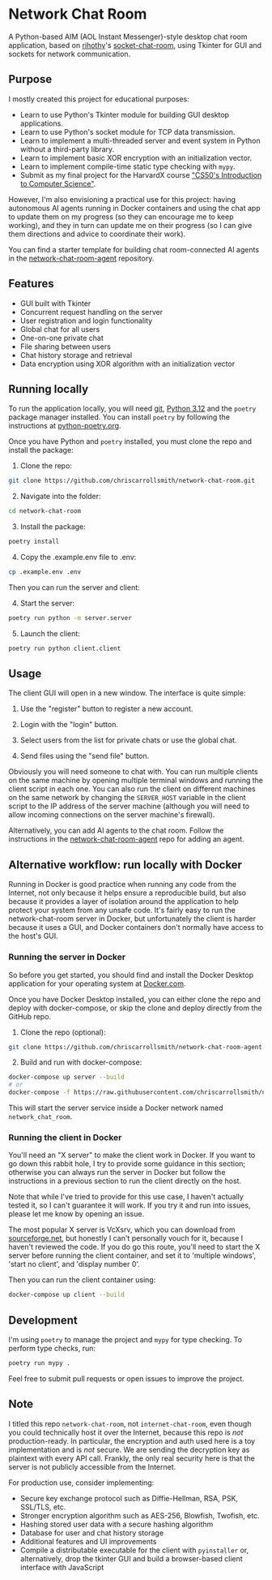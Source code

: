 # Network Chat Room

A Python-based AIM (AOL Instant Messenger)-style desktop chat room application, based on [rihothy](https://github.com/rihothy)'s [socket-chat-room](https://github.com/rihothy/socket-chat-room), using Tkinter for GUI and sockets for network communication.

## Purpose

I mostly created this project for educational purposes: 

- Learn to use Python's Tkinter module for building GUI desktop applications.
- Learn to use Python's socket module for TCP data transmission.
- Learn to implement a multi-threaded server and event system in Python without a third-party library.
- Learn to implement basic XOR encryption with an initialization vector.
- Learn to implement compile-time static type checking with `mypy`.
- Submit as my final project for the HarvardX course ["CS50's Introduction to Computer Science"](https://learning.edx.org/course/course-v1:HarvardX+CS50+X/home).

However, I'm also envisioning a practical use for this project: having autonomous AI agents running in Docker containers and using the chat app to update them on my progress (so they can encourage me to keep working), and they in turn can update me on their progress (so I can give them directions and advice to coordinate their work).

You can find a starter template for building chat room-connected AI agents in the [network-chat-room-agent](https://github.com/chriscarrollsmith/network-chat-room-agent) repository.

## Features

- GUI built with Tkinter
- Concurrent request handling on the server
- User registration and login functionality
- Global chat for all users
- One-on-one private chat
- File sharing between users
- Chat history storage and retrieval
- Data encryption using XOR algorithm with an initialization vector

## Running locally

To run the application locally, you will need [git](https://git-scm.com/book/en/v2/Getting-Started-Installing-Git), [Python 3.12](https://www.python.org/downloads/release/python-3120/) and the `poetry` package manager installed. You can install `poetry` by following the instructions at [python-poetry.org](https://python-poetry.org/docs/#installing-with-the-official-installer).

Once you have Python and `poetry` installed, you must clone the repo and install the package:

1. Clone the repo:
```bash
git clone https://github.com/chriscarrollsmith/network-chat-room.git
```

2. Navigate into the folder:
```bash
cd network-chat-room
```

3. Install the package:
```bash
poetry install
```

4. Copy the .example.env file to .env:
```bash
cp .example.env .env
```

Then you can run the server and client:

4. Start the server:
```bash
poetry run python -m server.server
```

5. Launch the client:
```bash
poetry run python client.client
```

## Usage

The client GUI will open in a new window. The interface is quite simple:

1. Use the "register" button to register a new account.

2. Login with the "login" button.

3. Select users from the list for private chats or use the global chat.

4. Send files using the "send file" button.

Obviously you will need someone to chat with. You can run multiple clients on the same machine by opening multiple terminal windows and running the client script in each one. You can also run the client on different machines on the same network by changing the `SERVER_HOST` variable in the client script to the IP address of the server machine (although you will need to allow incoming connections on the server machine's firewall).

Alternatively, you can add AI agents to the chat room. Follow the instructions in the [network-chat-room-agent](https://github.com/chriscarrollsmith/network-chat-room-agent) repo for adding an agent.

## Alternative workflow: run locally with Docker

Running in Docker is good practice when running any code from the Internet, not only because it helps ensure a reproducible build, but also because it provides a layer of isolation around the application to help protect your system from any unsafe code. It's fairly easy to run the network-chat-room server in Docker, but unfortunately the client is harder because it uses a GUI, and Docker containers don't normally have access to the host's GUI.

### Running the server in Docker

So before you get started, you should find and install the Docker Desktop application for your operating system at [Docker.com](https://www.docker.com/).

Once you have Docker Desktop installed, you can either clone the repo and deploy with docker-compose, or skip the clone and deploy directly from the GitHub repo.

1. Clone the repo (optional):
```bash
git clone https://github.com/chriscarrollsmith/network-chat-room-agent.git
```

2. Build and run with docker-compose:
```bash
docker-compose up server --build
# or
docker-compose -f https://raw.githubusercontent.com/chriscarrollsmith/network-chat-room/main/docker-compose.yml up server --build
```

This will start the server service inside a Docker network named `network_chat_room`.

### Running the client in Docker

You'll need an "X server" to make the client work in Docker. If you want to go down this rabbit hole, I try to provide some guidance in this section; otherwise you can always run the server in Docker but follow the instructions in a previous section to run the client directly on the host.

Note that while I've tried to provide for this use case, I haven't actually tested it, so I can't guarantee it will work. If you try it and run into issues, please let me know by opening an issue.

The most popular X server is VcXsrv, which you can download from [sourceforge.net](https://sourceforge.net/projects/vcxsrv/), but honestly I can't personally vouch for it, because I haven't reviewed the code. If you do go this route, you'll need to start the X server before running the client container, and set it to 'multiple windows', 'start no client', and 'display number 0'.

Then you can run the client container using:

```bash
docker-compose up client --build
```

## Development

I'm using `poetry` to manage the project and `mypy` for type checking. To perform type checks, run:

```bash
poetry run mypy .
```

Feel free to submit pull requests or open issues to improve the project.

## Note

I titled this repo `network-chat-room`, not `internet-chat-room`, even though you could technically host it over the Internet, because this repo is *not* production-ready. In particular, the encryption and auth used here is a toy implementation and is *not* secure. We are sending the decryption key as plaintext with every API call. Frankly, the only real security here is that the server is not publicly accessible from the Internet.

For production use, consider implementing:

- Secure key exchange protocol such as Diffie-Hellman, RSA, PSK, SSL/TLS, etc.
- Stronger encryption algorithm such as AES-256, Blowfish, Twofish, etc.
- Hashing stored user data with a secure hashing algorithm
- Database for user and chat history storage
- Additional features and UI improvements
- Compile a distributable executable for the client with `pyinstaller` or, alternatively, drop the tkinter GUI and build a browser-based client interface with JavaScript

